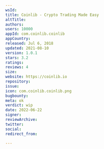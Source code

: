 ```yaml
---
wsId: 
title: Coinlib - Crypto Trading Made Easy
altTitle: 
authors: 
users: 10000
appId: com.coinlib.coinlib
appCountry: 
released: Jul 6, 2018
updated: 2021-08-10
version: 1.0.1
stars: 3.2
ratings: 
reviews: 4
size: 
website: https://coinlib.io
repository: 
issue: 
icon: com.coinlib.coinlib.png
bugbounty: 
meta: ok
verdict: wip
date: 2022-06-22
signer: 
reviewArchive: 
twitter: 
social: 
redirect_from: 

---
```


